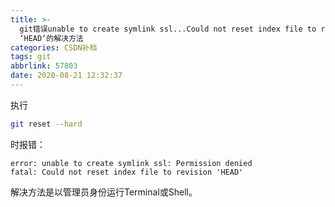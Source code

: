 ```yaml
---
title: >-
  git错误unable to create symlink ssl...Could not reset index file to revision
  ‘HEAD‘的解决方法
categories: CSDN补档
tags: git
abbrlink: 57803
date: 2020-08-21 12:32:37
---
```


执行

```bash
git reset --hard
```

时报错：

```
error: unable to create symlink ssl: Permission denied
fatal: Could not reset index file to revision 'HEAD'
```

解决方法是以管理员身份运行Terminal或Shell。